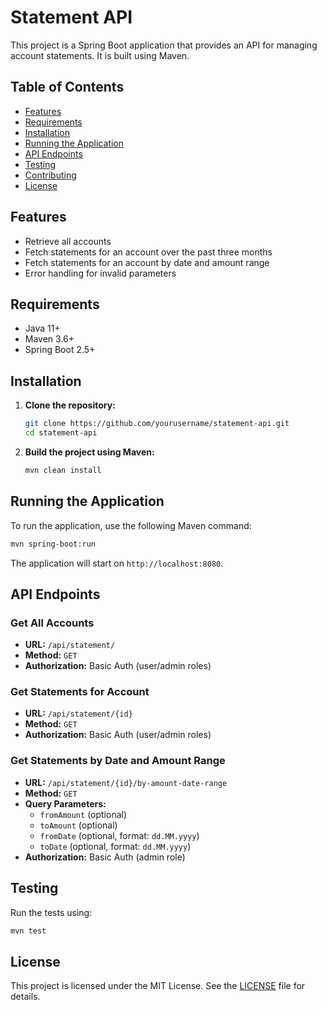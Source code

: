 # Statement API

This project is a Spring Boot application that provides an API for managing account statements. It is built using Maven.

## Table of Contents

- [Features](#features)
- [Requirements](#requirements)
- [Installation](#installation)
- [Running the Application](#running-the-application)
- [API Endpoints](#api-endpoints)
- [Testing](#testing)
- [Contributing](#contributing)
- [License](#license)

## Features

- Retrieve all accounts
- Fetch statements for an account over the past three months
- Fetch statements for an account by date and amount range
- Error handling for invalid parameters

## Requirements

- Java 11+
- Maven 3.6+
- Spring Boot 2.5+

## Installation

1. **Clone the repository:**

   ```bash
   git clone https://github.com/yourusername/statement-api.git
   cd statement-api
   ```

2. **Build the project using Maven:**

   ```bash
   mvn clean install
   ```

## Running the Application

To run the application, use the following Maven command:

```bash
mvn spring-boot:run
```

The application will start on `http://localhost:8080`.

## API Endpoints

### Get All Accounts

- **URL:** `/api/statement/`
- **Method:** `GET`
- **Authorization:** Basic Auth (user/admin roles)

### Get Statements for Account

- **URL:** `/api/statement/{id}`
- **Method:** `GET`
- **Authorization:** Basic Auth (user/admin roles)

### Get Statements by Date and Amount Range

- **URL:** `/api/statement/{id}/by-amount-date-range`
- **Method:** `GET`
- **Query Parameters:**
  - `fromAmount` (optional)
  - `toAmount` (optional)
  - `fromDate` (optional, format: `dd.MM.yyyy`)
  - `toDate` (optional, format: `dd.MM.yyyy`)
- **Authorization:** Basic Auth (admin role)

## Testing

Run the tests using:

```bash
mvn test
```


## License

This project is licensed under the MIT License. See the [LICENSE](LICENSE) file for details.

